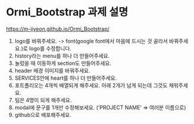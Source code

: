 # Ormi_Bootstrap 과제 설명

https://m-jiyeon.github.io/Ormi_Bootstrap/

1. logo를 바꿔주세요. -> font(google font에서 마음에 드시는 것 골라서 바꿔주세요.)로 logo를 수정합니다.
2. history라는 menu를 하나 더 만들어주세요.
3. 눌렀을 때 이동하게 section도 만들어주세요.
4. header 배경 이미지를 바꿔주세요.
5. SERVICES안에 heart를 하나 더 만들어주세요.
6. 포트폴리오는 4개씩 배열되게 해주세요. 아래 2개가 남게 되는데 그것도 채워주세요.
7. 팀은 4명이 되게 해주세요.
8. modal에 문구를 1개만 수정해보세요. ('PROJECT NAME' => 여러분 이름으로)
9. github으로 배포해주세요.
